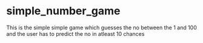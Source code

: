 # simple_number_game
This is the simple simple game which guesses the no between the 1 and 100 and the user has to predict the no in atleast 10 chances
